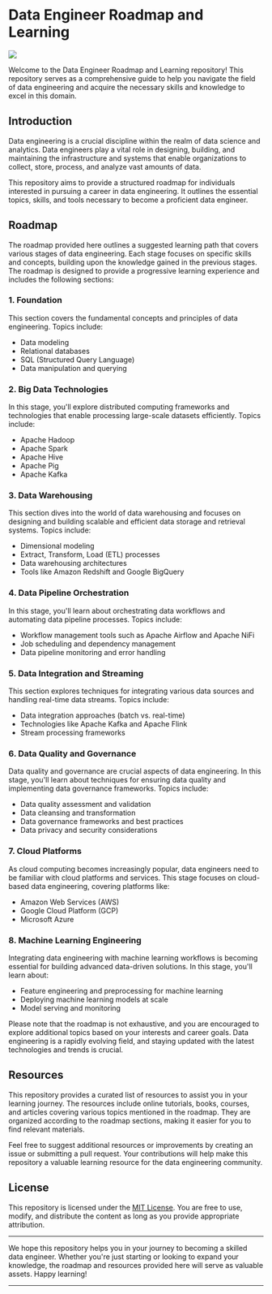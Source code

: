 # Data Engineer Roadmap and Learning
<img src="https://www.qnrl.com/wp-content/uploads/2022/02/Data-Engineer-Quorum.jpg">
<!-- https://s3-eu-west-1.amazonaws.com/landingi-editor-uploads/FtlCnhRe/data_engineering_img1.png -->


Welcome to the Data Engineer Roadmap and Learning repository! This repository serves as a comprehensive guide to help you navigate the field of data engineering and acquire the necessary skills and knowledge to excel in this domain.

## Introduction

Data engineering is a crucial discipline within the realm of data science and analytics. Data engineers play a vital role in designing, building, and maintaining the infrastructure and systems that enable organizations to collect, store, process, and analyze vast amounts of data.

This repository aims to provide a structured roadmap for individuals interested in pursuing a career in data engineering. It outlines the essential topics, skills, and tools necessary to become a proficient data engineer.

## Roadmap

The roadmap provided here outlines a suggested learning path that covers various stages of data engineering. Each stage focuses on specific skills and concepts, building upon the knowledge gained in the previous stages. The roadmap is designed to provide a progressive learning experience and includes the following sections:

### 1. Foundation

This section covers the fundamental concepts and principles of data engineering. Topics include:

- Data modeling
- Relational databases
- SQL (Structured Query Language)
- Data manipulation and querying

### 2. Big Data Technologies

In this stage, you'll explore distributed computing frameworks and technologies that enable processing large-scale datasets efficiently. Topics include:

- Apache Hadoop
- Apache Spark
- Apache Hive
- Apache Pig
- Apache Kafka

### 3. Data Warehousing

This section dives into the world of data warehousing and focuses on designing and building scalable and efficient data storage and retrieval systems. Topics include:

- Dimensional modeling
- Extract, Transform, Load (ETL) processes
- Data warehousing architectures
- Tools like Amazon Redshift and Google BigQuery

### 4. Data Pipeline Orchestration

In this stage, you'll learn about orchestrating data workflows and automating data pipeline processes. Topics include:

- Workflow management tools such as Apache Airflow and Apache NiFi
- Job scheduling and dependency management
- Data pipeline monitoring and error handling

### 5. Data Integration and Streaming

This section explores techniques for integrating various data sources and handling real-time data streams. Topics include:

- Data integration approaches (batch vs. real-time)
- Technologies like Apache Kafka and Apache Flink
- Stream processing frameworks

### 6. Data Quality and Governance

Data quality and governance are crucial aspects of data engineering. In this stage, you'll learn about techniques for ensuring data quality and implementing data governance frameworks. Topics include:

- Data quality assessment and validation
- Data cleansing and transformation
- Data governance frameworks and best practices
- Data privacy and security considerations

### 7. Cloud Platforms

As cloud computing becomes increasingly popular, data engineers need to be familiar with cloud platforms and services. This stage focuses on cloud-based data engineering, covering platforms like:

- Amazon Web Services (AWS)
- Google Cloud Platform (GCP)
- Microsoft Azure

### 8. Machine Learning Engineering

Integrating data engineering with machine learning workflows is becoming essential for building advanced data-driven solutions. In this stage, you'll learn about:

- Feature engineering and preprocessing for machine learning
- Deploying machine learning models at scale
- Model serving and monitoring

Please note that the roadmap is not exhaustive, and you are encouraged to explore additional topics based on your interests and career goals. Data engineering is a rapidly evolving field, and staying updated with the latest technologies and trends is crucial.

## Resources

This repository provides a curated list of resources to assist you in your learning journey. The resources include online tutorials, books, courses, and articles covering various topics mentioned in the roadmap. They are organized according to the roadmap sections, making it easier for you to find relevant materials.

Feel free to suggest additional resources or improvements by creating an issue or submitting a pull request. Your contributions will help make this repository a valuable learning resource for the data engineering community.

## License

This repository is licensed under the [MIT License](LICENSE). You are free to use, modify, and distribute the content as long as you provide appropriate attribution.

---

We hope this repository helps you in your journey to becoming a skilled data engineer. Whether you're just starting or looking to expand your knowledge, the roadmap and resources provided here will serve as valuable assets. Happy learning!

<hr>
